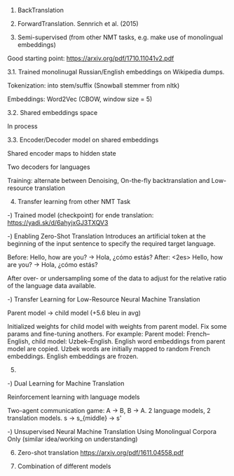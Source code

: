 1) BackTranslation




2) ForwardTranslation. Sennrich et al. (2015)




3) Semi-supervised (from other NMT tasks, e.g. make use of monolingual embeddings)

Good starting point: https://arxiv.org/pdf/1710.11041v2.pdf

3.1. Trained monolinugal Russian/English embeddings on Wikipedia dumps. 

Tokenization: into stem/suffix (Snowball stemmer from nltk) 

Embeddings: Word2Vec (CBOW, window size = 5)


3.2. Shared embeddings space

In process


3.3. Encoder/Decoder model on shared embeddings

Shared encoder maps to hidden state

Two decoders for languages

Training: alternate between Denoising, On-the-fly backtranslation and Low-resource translation


4) Transfer learning from other NMT Task

-) Trained model (checkpoint) for ende translation: https://yadi.sk/d/6ahyjxGJ3TXQV3

-) Enabling Zero-Shot Translation
Introduces an artificial token at the beginning of the input sentence to specify the required target language.

Before: Hello, how are you? -> Hola, ¿cómo estás?
After: <2es> Hello, how are you? -> Hola, ¿cómo estás?

After over- or undersampling some of the data to adjust for the relative ratio of the language data available.

-) Transfer Learning for Low-Resource Neural Machine Translation

Parent model -> child model (+5.6 bleu in avg)

Initialized weights for child model with weights from parent model.
Fix some params and fine-tuning anothers.
For example:
Parent model: French–English, child model: Uzbek–English.
English word embeddings from parent model are copied.
Uzbek words are initially mapped to random French embeddings.
English embeddings are frozen.

5) 

-) Dual Learning for Machine Translation

Reinforcement learning with language models

Two-agent communication game:
A -> B, B -> A.
2 language models, 2 translation models. s -> s_{middle} -> s'

-) Unsupervised Neural Machine Translation Using Monolingual Corpora Only (similar idea/working on understanding)

6) Zero-shot translation
https://arxiv.org/pdf/1611.04558.pdf

7) Combination of different models
